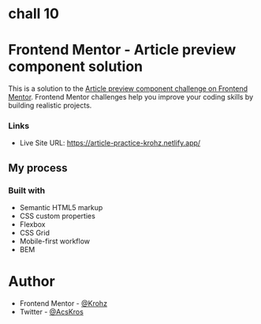 # chall 10
# Frontend Mentor - Article preview component solution

This is a solution to the [Article preview component challenge on Frontend Mentor](https://www.frontendmentor.io/challenges/article-preview-component-dYBN_pYFT). Frontend Mentor challenges help you improve your coding skills by building realistic projects. 

### Links
- Live Site URL: https://article-practice-krohz.netlify.app/

## My process

### Built with

- Semantic HTML5 markup
- CSS custom properties
- Flexbox
- CSS Grid
- Mobile-first workflow
- BEM

# Author

- Frontend Mentor - [@Krohz](https://www.frontendmentor.io/profile/Krohz)
- Twitter - [@AcsKros](https://twitter.com/AcsKros)
